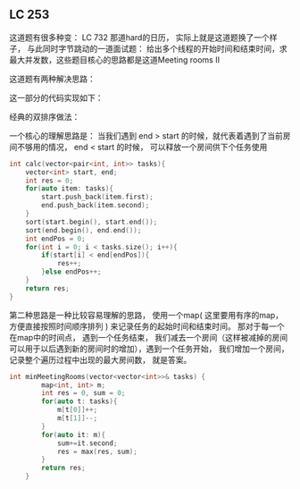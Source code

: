 

## LC 253

这道题有很多种变： LC 732 那道hard的日历， 实际上就是这道题换了一个样子， 与此同时字节跳动的一道面试题： 给出多个线程的开始时间和结束时间，求最大并发数，这些题目核心的思路都是这道Meeting rooms II

这道题有两种解决思路：

这一部分的代码实现如下：

经典的双排序做法：

一个核心的理解思路是： 当我们遇到 end > start 的时候，就代表着遇到了当前房间不够用的情况， end < start 的时候， 可以释放一个房间供下个任务使用

```c++
int calc(vector<pair<int, int>> tasks){
    vector<int> start, end;
    int res = 0;
    for(auto item: tasks){
        start.push_back(item.first);
        end.push_back(item.second);
    }
    sort(start.begin(), start.end());
    sort(end.begin(), end.end());
    int endPos = 0;
    for(int i = 0; i < tasks.size(); i++){
        if(start[i] < end[endPos]){
            res++;
        }else endPos++;
    }
    return res;
}
```

第二种思路是一种比较容易理解的思路， 使用一个map( 这里要用有序的map， 方便直接按照时间顺序排列 ) 来记录任务的起始时间和结束时间。 那对于每一个在map中的时间点， 遇到一个任务结束， 我们减去一个房间（这样被减掉的房间可以用于以后遇到新的房间时的增加），遇到一个任务开始， 我们增加一个房间， 记录整个遍历过程中出现的最大房间数， 就是答案。

```c++
int minMeetingRooms(vector<vector<int>>& tasks) {
        map<int, int> m;
        int res = 0, sum = 0;
        for(auto t: tasks){
            m[t[0]]++;
            m[t[1]]--;
        }
        for(auto it: m){
            sum+=it.second;
            res = max(res, sum);
        }
        return res;
    }
```



